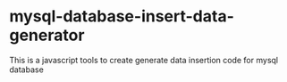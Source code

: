 # mysql-database-insert-data-generator
This is a javascript tools to create generate data insertion code for mysql database
